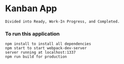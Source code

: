 # Kanban App

```
Divided into Ready, Work-In Progress, and Completed.

```


### To run this application

```
npm install to install all dependencies
npm start to start webpack-dev-server
server running at localhost:1337
npm run build for production
```
